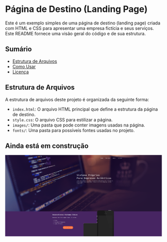 # Página de Destino (Landing Page)

Este é um exemplo simples de uma página de destino (landing page) criada com HTML e CSS para apresentar uma empresa fictícia e seus serviços. Este README fornece uma visão geral do código e de sua estrutura.

## Sumário

- [Estrutura de Arquivos](#estrutura-de-arquivos)
- [Como Usar](#como-usar)
- [Licença](#licença)

## Estrutura de Arquivos

A estrutura de arquivos deste projeto é organizada da seguinte forma:

- `index.html`: O arquivo HTML principal que define a estrutura da página de destino.
- `style.css`: O arquivo CSS para estilizar a página.
- `images/`: Uma pasta que pode conter imagens usadas na página.
- `fonts/`: Uma pasta para possíveis fontes usadas no projeto.

## Ainda está em construção
![Alt text](imagens/foto-para-o-readme-md.png)